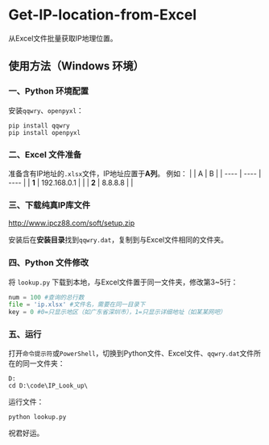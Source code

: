 # Get-IP-location-from-Excel
从Excel文件批量获取IP地理位置。
## 使用方法（Windows 环境）
### 一、Python 环境配置
安装`qqwry`、`openpyxl`：
```
pip install qqwry
pip install openpyxl
```
### 二、Excel 文件准备
准备含有IP地址的`.xlsx`文件，IP地址应置于**A列**。
例如：
|     | A  | B  |
|  ----  | ----  | ----  |
| **1**  | 192.168.0.1 |   |
| **2**  | 8.8.8.8 |   |
### 三、下载纯真IP库文件
http://www.ipcz88.com/soft/setup.zip

安装后在**安装目录**找到`qqwry.dat`，复制到与Excel文件相同的文件夹。
### 四、Python 文件修改
将 `lookup.py` 下载到本地，与Excel文件置于同一文件夹，修改第3~5行：
```python
num = 100 #查询的总行数
file = 'ip.xlsx' #文件名，需要在同一目录下
key = 0 #0=只显示地区（如广东省深圳市），1=只显示详细地址（如某某网吧）
```
### 五、运行
打开`命令提示符`或`PowerShell`，切换到Python文件、Excel文件、`qqwry.dat`文件所在的同一文件夹：
```
D:
cd D:\code\IP_Look_up\
```
运行文件：
```
python lookup.py
```
祝君好运。
